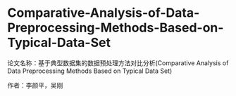 # Comparative-Analysis-of-Data-Preprocessing-Methods-Based-on-Typical-Data-Set
论文名称：基于典型数据集的数据预处理方法对比分析(Comparative Analysis of Data Preprocessing Methods Based on Typical Data Set)

作者：李颜平，吴刚
